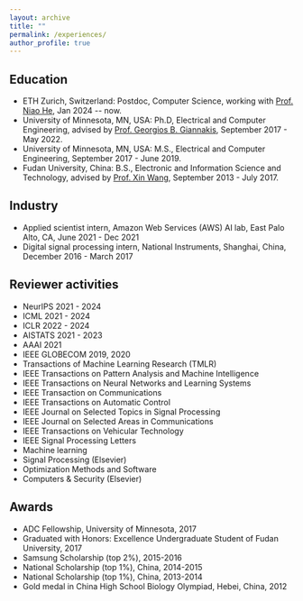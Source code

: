 ```yaml
---
layout: archive
title: ""
permalink: /experiences/
author_profile: true
---
```


Education
----

- ETH Zurich, Switzerland: Postdoc, Computer Science, working with [Prof. Niao He](https://odi.inf.ethz.ch/niaohe.html), Jan 2024 -- now.
- University of Minnesota, MN, USA: Ph.D, Electrical and Computer Engineering, advised by [Prof. Georgios B. Giannakis](http://spincom.umn.edu/georgios/ ), September 2017 - May 2022.
- University of Minnesota, MN, USA: M.S., Electrical and Computer Engineering, September 2017 - June 2019.
- Fudan University, China: B.S., Electronic and Information Science and Technology, advised by [Prof. Xin Wang](http://www.it.fudan.edu.cn/En/Data/View/1786 ), September 2013 - July 2017.


Industry 
----
<!-- - Research scientist, *****, AI lab, Shanghai, China, August 2022 - Dec 2023 -->
- Applied scientist intern, Amazon Web Services (AWS) AI lab, East Palo Alto, CA, June 2021 - Dec 2021
- Digital signal processing intern, National Instruments, Shanghai, China, December 2016 - March 2017


Reviewer activities
----
- NeurIPS 2021 - 2024
- ICML 2021 - 2024
- ICLR 2022 - 2024
- AISTATS 2021 - 2023
- AAAI 2021 
- IEEE GLOBECOM 2019, 2020
- Transactions of Machine Learning Research (TMLR)
- IEEE Transactions on Pattern Analysis and Machine Intelligence
- IEEE Transactions on Neural Networks and Learning Systems
- IEEE Transaction on Communications 
- IEEE Transactions on Automatic Control
- IEEE Journal on Selected Topics in Signal Processing
- IEEE Journal on Selected Areas in Communications
- IEEE Transactions on Vehicular Technology
- IEEE Signal Processing Letters
- Machine learning
- Signal Processing (Elsevier)
- Optimization Methods and Software
- Computers & Security (Elsevier)


<!--Talks
----

- Enhancing Parameter-Free Frank Wolfe with an Extra Subproblem
  @ AI Time, March 2021 -->


Awards
----

- ADC Fellowship, University of Minnesota, 2017
- Graduated with Honors: Excellence Undergraduate Student of Fudan University, 2017
- Samsung Scholarship (top 2\%), 2015-2016
- National Scholarship (top 1\%), China, 2014-2015
- National Scholarship (top 1\%), China, 2013-2014
- Gold medal in China High School Biology Olympiad, Hebei, China, 2012
